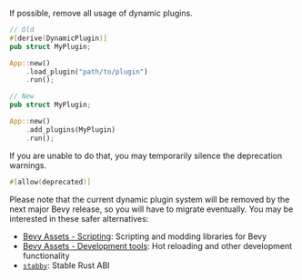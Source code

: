 If possible, remove all usage of dynamic plugins.

```rust
// Old
#[derive(DynamicPlugin)]
pub struct MyPlugin;

App::new()
    .load_plugin("path/to/plugin")
    .run();

// New
pub struct MyPlugin;

App::new()
    .add_plugins(MyPlugin)
    .run();
```

If you are unable to do that, you may temporarily silence the deprecation warnings.

```rust
#[allow(deprecated)]
```

Please note that the current dynamic plugin system will be removed by the next major Bevy release, so you will have to migrate eventually. You may be interested in these safer alternatives:

- [Bevy Assets - Scripting](https://bevyengine.org/assets/#scripting): Scripting and modding libraries for Bevy
- [Bevy Assets - Development tools](https://bevyengine.org/assets/#development-tools): Hot reloading and other development functionality
- [`stabby`](https://github.com/ZettaScaleLabs/stabby): Stable Rust ABI
